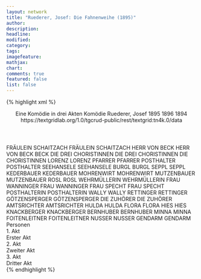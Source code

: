 ```yaml
---
layout: network
title: "Ruederer, Josef: Die Fahnenweihe (1895)"
author:
description:
headline:
modified:
category:
tags:
imagefeature: 
mathjax: 
chart: 
comments: true
featured: false
list: false
---
```

{% highlight xml %}
<?xml-model href="http://raw.githubusercontent.com/DLiNa/project/master/rules/lina.rnc"?><?xml-model href="http://raw.githubusercontent.com/DLiNa/project/master/rules/lina.sch"?>
<play xmlns="http://lina.digital">
  <header>
    <title>Die Fahnenweihe</title>
    <subtitle>Eine Komödie in drei Akten</subtitle>
    <genretitle>Komödie</genretitle>
    <author>Ruederer, Josef</author>
    <date type="print" when="1895">1895</date>
    <date type="premiere">1896</date>
    <date type="written" when="1894">1894</date>
    <source>https://textgridlab.org/1.0/tgcrud-public/rest/textgrid:tn4k.0/data</source>
  </header>
  <personae>
    <character>
      <name>FRÄULEIN SCHAITZACH</name>
      <alias xml:id="fräulein_schaitzach">
        <name>FRÄULEIN SCHAITZACH</name>
      </alias>
    </character>
    <character>
      <name>HERR VON BECK</name>
      <alias xml:id="herr_von_beck">
        <name>HERR VON BECK</name>
      </alias>
      <alias xml:id="beck">
        <name>BECK</name>
      </alias>
    </character>
    <character>
      <name>DIE DREI CHORISTINNEN</name>
      <alias xml:id="die_drei_choristinnen">
        <name>DIE DREI CHORISTINNEN</name>
      </alias>
      <alias xml:id="die_choristinnen">
        <name>DIE CHORISTINNEN</name>
      </alias>
    </character>
    <character>
      <name>LORENZ</name>
      <alias xml:id="lorenz">
        <name>LORENZ</name>
      </alias>
    </character>
    <character>
      <name>PFARRER</name>
      <alias xml:id="pfarrer">
        <name>PFARRER</name>
      </alias>
    </character>
    <character>
      <name>POSTHALTER</name>
      <alias xml:id="posthalter">
        <name>POSTHALTER</name>
      </alias>
    </character>
    <character>
      <name>SEEHANSELE</name>
      <alias xml:id="seehansele">
        <name>SEEHANSELE</name>
      </alias>
    </character>
    <character>
      <name>BURGL</name>
      <alias xml:id="burgl">
        <name>BURGL</name>
      </alias>
    </character>
    <character>
      <name>SEPPL</name>
      <alias xml:id="seppl">
        <name>SEPPL</name>
      </alias>
    </character>
    <character>
      <name>KEDERBAUER</name>
      <alias xml:id="kederbauer">
        <name>KEDERBAUER</name>
      </alias>
    </character>
    <character>
      <name>MOHRENWIRT</name>
      <alias xml:id="mohrenwirt">
        <name>MOHRENWIRT</name>
      </alias>
    </character>
    <character>
      <name>MUTZENBAUER</name>
      <alias xml:id="mutzenbauer">
        <name>MUTZENBAUER</name>
      </alias>
    </character>
    <character>
      <name>ROSL</name>
      <alias xml:id="rosl">
        <name>ROSL</name>
      </alias>
    </character>
    <character>
      <name>WEHRMÜLLERIN</name>
      <alias xml:id="wehrmüllerin">
        <name>WEHRMÜLLERIN</name>
      </alias>
    </character>
    <character>
      <name>FRAU WANNINGER</name>
      <alias xml:id="frau_wanninger">
        <name>FRAU WANNINGER</name>
      </alias>
    </character>
    <character>
      <name>FRAU SPECHT</name>
      <alias xml:id="frau_specht">
        <name>FRAU SPECHT</name>
      </alias>
    </character>
    <character>
      <name>POSTHALTERIN</name>
      <alias xml:id="posthalterin">
        <name>POSTHALTERIN</name>
      </alias>
    </character>
    <character>
      <name>WALLY</name>
      <alias xml:id="wally">
        <name>WALLY</name>
      </alias>
    </character>
    <character>
      <name>RETTINGER</name>
      <alias xml:id="rettinger">
        <name>RETTINGER</name>
      </alias>
    </character>
    <character>
      <name>GÖTZENSPERGER</name>
      <alias xml:id="götzensperger">
        <name>GÖTZENSPERGER</name>
      </alias>
    </character>
    <character>
      <name>DIE ZUHÖRER</name>
      <alias xml:id="die_zuhörer">
        <name>DIE ZUHÖRER</name>
      </alias>
    </character>
    <character>
      <name>AMTSRICHTER</name>
      <alias xml:id="amtsrichter">
        <name>AMTSRICHTER</name>
      </alias>
    </character>
    <character>
      <name>HULDA</name>
      <alias xml:id="hulda">
        <name>HULDA</name>
      </alias>
    </character>
    <character>
      <name>FLORA</name>
      <alias xml:id="flora">
        <name>FLORA</name>
      </alias>
    </character>
    <character>
      <name>HIES</name>
      <alias xml:id="hies">
        <name>HIES</name>
      </alias>
    </character>
    <character>
      <name>KNACKBERGER</name>
      <alias xml:id="knackberger">
        <name>KNACKBERGER</name>
      </alias>
    </character>
    <character>
      <name>BERNHUBER</name>
      <alias xml:id="bernhuber">
        <name>BERNHUBER</name>
      </alias>
    </character>
    <character>
      <name>MINNA</name>
      <alias xml:id="minna">
        <name>MINNA</name>
      </alias>
    </character>
    <character>
      <name>FOITENLEITNER</name>
      <alias xml:id="foitenleitner">
        <name>FOITENLEITNER</name>
      </alias>
    </character>
    <character>
      <name>NUSSER</name>
      <alias xml:id="nusser">
        <name>NUSSER</name>
      </alias>
    </character>
    <character>
      <name>GENDARM</name>
      <alias xml:id="gendarm">
        <name>GENDARM</name>
      </alias>
    </character>
  </personae>
  <text>
    <div>
      <head>Personen</head>
    </div>
    <div>
      <head>1. Akt</head>
      <div>
        <head>Erster Akt</head>
        <sp who="#pfarrer">
          <amount n="35" unit="speech_acts"/>
          <amount n="521" unit="words"/>
          <amount n="25" unit="lines"/>
          <amount n="3003" unit="chars"/>
        </sp>
        <sp who="#posthalter">
          <amount n="76" unit="speech_acts"/>
          <amount n="790" unit="words"/>
          <amount n="65" unit="lines"/>
          <amount n="4305" unit="chars"/>
        </sp>
        <sp who="#seehansele">
          <amount n="60" unit="speech_acts"/>
          <amount n="881" unit="words"/>
          <amount n="54" unit="lines"/>
          <amount n="4601" unit="chars"/>
        </sp>
        <sp who="#burgl">
          <amount n="6" unit="speech_acts"/>
          <amount n="59" unit="words"/>
          <amount n="4" unit="lines"/>
          <amount n="289" unit="chars"/>
        </sp>
        <sp who="#lorenz">
          <amount n="63" unit="speech_acts"/>
          <amount n="1068" unit="words"/>
          <amount n="49" unit="lines"/>
          <amount n="5515" unit="chars"/>
        </sp>
        <sp who="#seppl">
          <amount n="15" unit="speech_acts"/>
          <amount n="172" unit="words"/>
          <amount n="14" unit="lines"/>
          <amount n="834" unit="chars"/>
        </sp>
        <sp who="#kederbauer">
          <amount n="33" unit="speech_acts"/>
          <amount n="329" unit="words"/>
          <amount n="27" unit="lines"/>
          <amount n="1733" unit="chars"/>
        </sp>
        <sp who="#mohrenwirt">
          <amount n="21" unit="speech_acts"/>
          <amount n="265" unit="words"/>
          <amount n="17" unit="lines"/>
          <amount n="1466" unit="chars"/>
        </sp>
        <sp who="#mutzenbauer">
          <amount n="9" unit="speech_acts"/>
          <amount n="62" unit="words"/>
          <amount n="8" unit="lines"/>
          <amount n="354" unit="chars"/>
        </sp>
        <sp who="#rosl">
          <amount n="7" unit="speech_acts"/>
          <amount n="86" unit="words"/>
          <amount n="5" unit="lines"/>
          <amount n="484" unit="chars"/>
        </sp>
        <sp who="#wehrmüllerin">
          <amount n="14" unit="speech_acts"/>
          <amount n="211" unit="words"/>
          <amount n="9" unit="lines"/>
          <amount n="1066" unit="chars"/>
        </sp>
        <sp who="#frau_wanninger">
          <amount n="58" unit="speech_acts"/>
          <amount n="546" unit="words"/>
          <amount n="48" unit="lines"/>
          <amount n="2874" unit="chars"/>
        </sp>
        <sp who="#frau_specht">
          <amount n="33" unit="speech_acts"/>
          <amount n="259" unit="words"/>
          <amount n="30" unit="lines"/>
          <amount n="1419" unit="chars"/>
        </sp>
        <sp who="#posthalterin">
          <amount n="53" unit="speech_acts"/>
          <amount n="744" unit="words"/>
          <amount n="42" unit="lines"/>
          <amount n="3977" unit="chars"/>
        </sp>
        <sp who="#fräulein_schaitzach">
          <amount n="8" unit="speech_acts"/>
          <amount n="57" unit="words"/>
          <amount n="8" unit="lines"/>
          <amount n="277" unit="chars"/>
        </sp>
        <sp who="#wally">
          <amount n="4" unit="speech_acts"/>
          <amount n="13" unit="words"/>
          <amount n="3" unit="lines"/>
          <amount n="78" unit="chars"/>
        </sp>
        <sp who="#frau_wanninger #frau_specht">
          <amount n="1" unit="speech_acts"/>
          <amount n="6" unit="words"/>
          <amount n="1" unit="lines"/>
          <amount n="27" unit="chars"/>
        </sp>
        <sp who="#rettinger">
          <amount n="34" unit="speech_acts"/>
          <amount n="222" unit="words"/>
          <amount n="33" unit="lines"/>
          <amount n="1244" unit="chars"/>
        </sp>
        <sp who="#herr_von_beck">
          <amount n="13" unit="speech_acts"/>
          <amount n="114" unit="words"/>
          <amount n="11" unit="lines"/>
          <amount n="649" unit="chars"/>
        </sp>
        <sp who="#posthalter #rettinger">
          <amount n="1" unit="speech_acts"/>
          <amount n="3" unit="words"/>
          <amount n="1" unit="lines"/>
          <amount n="17" unit="chars"/>
        </sp>
        <sp who="#pfarrer #posthalter #seehansele #burgl #lorenz #seppl #kederbauer #mohrenwirt #mutzenbauer #rosl #wehrmüllerin #frau_wanninger #frau_specht #posthalterin #fräulein_schaitzach #wally #rettinger #herr_von_beck #götzensperger #die_zuhörer #amtsrichter #hulda #flora #hies">
          <amount n="5" unit="speech_acts"/>
          <amount n="20" unit="words"/>
          <amount n="3" unit="lines"/>
          <amount n="132" unit="chars"/>
        </sp>
        <sp who="#götzensperger">
          <amount n="17" unit="speech_acts"/>
          <amount n="259" unit="words"/>
          <amount n="11" unit="lines"/>
          <amount n="1471" unit="chars"/>
        </sp>
        <sp who="#die_zuhörer">
          <amount n="1" unit="speech_acts"/>
          <amount n="3" unit="words"/>
          <amount n="1" unit="lines"/>
          <amount n="20" unit="chars"/>
        </sp>
        <sp who="#amtsrichter">
          <amount n="12" unit="speech_acts"/>
          <amount n="55" unit="words"/>
          <amount n="12" unit="lines"/>
          <amount n="311" unit="chars"/>
        </sp>
        <sp who="#hulda">
          <amount n="6" unit="speech_acts"/>
          <amount n="50" unit="words"/>
          <amount n="5" unit="lines"/>
          <amount n="261" unit="chars"/>
        </sp>
        <sp who="#flora">
          <amount n="2" unit="speech_acts"/>
          <amount n="9" unit="words"/>
          <amount n="2" unit="lines"/>
          <amount n="44" unit="chars"/>
        </sp>
        <sp who="#hies">
          <amount n="2" unit="speech_acts"/>
          <amount n="41" unit="words"/>
          <amount n="231" unit="chars"/>
        </sp>
        <sp who="#amtsrichter #pfarrer">
          <amount n="1" unit="speech_acts"/>
          <amount n="4" unit="words"/>
          <amount n="1" unit="lines"/>
          <amount n="14" unit="chars"/>
        </sp>
      </div>
    </div>
    <div>
      <head>2. Akt</head>
      <div>
        <head>Zweiter Akt</head>
        <sp who="#knackberger">
          <amount n="32" unit="speech_acts"/>
          <amount n="247" unit="words"/>
          <amount n="32" unit="lines"/>
          <amount n="1331" unit="chars"/>
        </sp>
        <sp who="#bernhuber">
          <amount n="36" unit="speech_acts"/>
          <amount n="376" unit="words"/>
          <amount n="31" unit="lines"/>
          <amount n="2082" unit="chars"/>
        </sp>
        <sp who="#mohrenwirt">
          <amount n="48" unit="speech_acts"/>
          <amount n="541" unit="words"/>
          <amount n="37" unit="lines"/>
          <amount n="2931" unit="chars"/>
        </sp>
        <sp who="#hulda">
          <amount n="18" unit="speech_acts"/>
          <amount n="171" unit="words"/>
          <amount n="18" unit="lines"/>
          <amount n="986" unit="chars"/>
        </sp>
        <sp who="#flora">
          <amount n="11" unit="speech_acts"/>
          <amount n="79" unit="words"/>
          <amount n="12" unit="lines"/>
          <amount n="447" unit="chars"/>
        </sp>
        <sp who="#minna">
          <amount n="6" unit="speech_acts"/>
          <amount n="40" unit="words"/>
          <amount n="6" unit="lines"/>
          <amount n="224" unit="chars"/>
        </sp>
        <sp who="#frau_specht">
          <amount n="32" unit="speech_acts"/>
          <amount n="398" unit="words"/>
          <amount n="25" unit="lines"/>
          <amount n="2205" unit="chars"/>
        </sp>
        <sp who="#frau_wanninger">
          <amount n="22" unit="speech_acts"/>
          <amount n="225" unit="words"/>
          <amount n="16" unit="lines"/>
          <amount n="1185" unit="chars"/>
        </sp>
        <sp who="#foitenleitner #nusser">
          <amount n="6" unit="speech_acts"/>
          <amount n="18" unit="words"/>
          <amount n="1" unit="lines"/>
          <amount n="97" unit="chars"/>
        </sp>
        <sp who="#foitenleitner">
          <amount n="69" unit="speech_acts"/>
          <amount n="508" unit="words"/>
          <amount n="63" unit="lines"/>
          <amount n="2727" unit="chars"/>
        </sp>
        <sp who="#rosl">
          <amount n="1" unit="speech_acts"/>
        </sp>
        <sp who="#nusser">
          <amount n="83" unit="speech_acts"/>
          <amount n="650" unit="words"/>
          <amount n="77" unit="lines"/>
          <amount n="3641" unit="chars"/>
        </sp>
        <sp who="#knackberger #bernhuber #mohrenwirt #hulda #flora #minna #frau_specht #frau_wanninger #foitenleitner #nusser #rosl #wally #rettinger #götzensperger #die_drei_choristinnen #herr_von_beck #amtsrichter #pfarrer #posthalter #posthalterin #lorenz #hies #kederbauer #mutzenbauer">
          <amount n="4" unit="speech_acts"/>
          <amount n="11" unit="words"/>
          <amount n="2" unit="lines"/>
          <amount n="61" unit="chars"/>
        </sp>
        <sp who="#frau_specht #frau_wanninger">
          <amount n="1" unit="speech_acts"/>
          <amount n="5" unit="words"/>
          <amount n="1" unit="lines"/>
          <amount n="19" unit="chars"/>
        </sp>
        <sp who="#wally">
          <amount n="4" unit="speech_acts"/>
          <amount n="15" unit="words"/>
          <amount n="2" unit="lines"/>
          <amount n="74" unit="chars"/>
        </sp>
        <sp who="#rettinger">
          <amount n="68" unit="speech_acts"/>
          <amount n="648" unit="words"/>
          <amount n="53" unit="lines"/>
          <amount n="3520" unit="chars"/>
        </sp>
        <sp who="#götzensperger">
          <amount n="11" unit="speech_acts"/>
          <amount n="151" unit="words"/>
          <amount n="8" unit="lines"/>
          <amount n="824" unit="chars"/>
        </sp>
        <sp who="#die_drei_choristinnen">
          <amount n="1" unit="speech_acts"/>
        </sp>
        <sp who="#herr_von_beck">
          <amount n="9" unit="speech_acts"/>
          <amount n="47" unit="words"/>
          <amount n="9" unit="lines"/>
          <amount n="280" unit="chars"/>
        </sp>
        <sp who="#die_choristinnen">
          <amount n="1" unit="speech_acts"/>
        </sp>
        <sp who="#flora #minna">
          <amount n="1" unit="speech_acts"/>
          <amount n="4" unit="words"/>
          <amount n="1" unit="lines"/>
          <amount n="20" unit="chars"/>
        </sp>
        <sp who="#pfarrer #amtsrichter">
          <amount n="1" unit="speech_acts"/>
        </sp>
        <sp who="#flora #minna #hulda">
          <amount n="1" unit="speech_acts"/>
          <amount n="8" unit="words"/>
          <amount n="1" unit="lines"/>
          <amount n="57" unit="chars"/>
        </sp>
        <sp who="#amtsrichter">
          <amount n="28" unit="speech_acts"/>
          <amount n="330" unit="words"/>
          <amount n="21" unit="lines"/>
          <amount n="1943" unit="chars"/>
        </sp>
        <sp who="#pfarrer">
          <amount n="44" unit="speech_acts"/>
          <amount n="766" unit="words"/>
          <amount n="32" unit="lines"/>
          <amount n="4403" unit="chars"/>
        </sp>
        <sp who="#posthalter">
          <amount n="87" unit="speech_acts"/>
          <amount n="1097" unit="words"/>
          <amount n="69" unit="lines"/>
          <amount n="5838" unit="chars"/>
        </sp>
        <sp who="#posthalterin">
          <amount n="45" unit="speech_acts"/>
          <amount n="447" unit="words"/>
          <amount n="38" unit="lines"/>
          <amount n="2290" unit="chars"/>
        </sp>
        <sp who="#rettinger #posthalterin">
          <amount n="1" unit="speech_acts"/>
          <amount n="2" unit="words"/>
          <amount n="1" unit="lines"/>
          <amount n="9" unit="chars"/>
        </sp>
        <sp who="#posthalter #posthalterin">
          <amount n="1" unit="speech_acts"/>
        </sp>
        <sp who="#lorenz #hies">
          <amount n="1" unit="speech_acts"/>
        </sp>
        <sp who="#lorenz">
          <amount n="12" unit="speech_acts"/>
          <amount n="90" unit="words"/>
          <amount n="11" unit="lines"/>
          <amount n="462" unit="chars"/>
        </sp>
        <sp who="#kederbauer #mutzenbauer">
          <amount n="1" unit="speech_acts"/>
        </sp>
        <sp who="#kederbauer">
          <amount n="26" unit="speech_acts"/>
          <amount n="291" unit="words"/>
          <amount n="21" unit="lines"/>
          <amount n="1637" unit="chars"/>
        </sp>
        <sp who="#mutzenbauer">
          <amount n="1" unit="speech_acts"/>
          <amount n="6" unit="words"/>
          <amount n="1" unit="lines"/>
          <amount n="34" unit="chars"/>
        </sp>
      </div>
    </div>
    <div>
      <head>3. Akt</head>
      <div>
        <head>Dritter Akt</head>
        <sp who="#götzensperger">
          <amount n="82" unit="speech_acts"/>
          <amount n="683" unit="words"/>
          <amount n="69" unit="lines"/>
          <amount n="3648" unit="chars"/>
        </sp>
        <sp who="#hulda">
          <amount n="28" unit="speech_acts"/>
          <amount n="266" unit="words"/>
          <amount n="25" unit="lines"/>
          <amount n="1390" unit="chars"/>
        </sp>
        <sp who="#die_choristinnen">
          <amount n="2" unit="speech_acts"/>
        </sp>
        <sp who="#herr_von_beck">
          <amount n="64" unit="speech_acts"/>
          <amount n="570" unit="words"/>
          <amount n="53" unit="lines"/>
          <amount n="3298" unit="chars"/>
        </sp>
        <sp who="#flora">
          <amount n="25" unit="speech_acts"/>
          <amount n="157" unit="words"/>
          <amount n="25" unit="lines"/>
          <amount n="826" unit="chars"/>
        </sp>
        <sp who="#minna">
          <amount n="18" unit="speech_acts"/>
          <amount n="86" unit="words"/>
          <amount n="18" unit="lines"/>
          <amount n="467" unit="chars"/>
        </sp>
        <sp who="#seppl">
          <amount n="1" unit="speech_acts"/>
          <amount n="8" unit="words"/>
          <amount n="1" unit="lines"/>
          <amount n="43" unit="chars"/>
        </sp>
        <sp who="#götzensperger #beck">
          <amount n="1" unit="speech_acts"/>
        </sp>
        <sp who="#wally">
          <amount n="25" unit="speech_acts"/>
          <amount n="121" unit="words"/>
          <amount n="20" unit="lines"/>
          <amount n="627" unit="chars"/>
        </sp>
        <sp who="#rettinger">
          <amount n="100" unit="speech_acts"/>
          <amount n="1209" unit="words"/>
          <amount n="72" unit="lines"/>
          <amount n="6622" unit="chars"/>
        </sp>
        <sp who="#frau_wanninger">
          <amount n="19" unit="speech_acts"/>
          <amount n="263" unit="words"/>
          <amount n="13" unit="lines"/>
          <amount n="1430" unit="chars"/>
        </sp>
        <sp who="#frau_specht">
          <amount n="7" unit="speech_acts"/>
          <amount n="104" unit="words"/>
          <amount n="5" unit="lines"/>
          <amount n="579" unit="chars"/>
        </sp>
        <sp who="#posthalterin">
          <amount n="78" unit="speech_acts"/>
          <amount n="548" unit="words"/>
          <amount n="72" unit="lines"/>
          <amount n="2819" unit="chars"/>
        </sp>
        <sp who="#posthalter">
          <amount n="186" unit="speech_acts"/>
          <amount n="2283" unit="words"/>
          <amount n="150" unit="lines"/>
          <amount n="12152" unit="chars"/>
        </sp>
        <sp who="#götzensperger #herr_von_beck">
          <amount n="2" unit="speech_acts"/>
        </sp>
        <sp who="#lorenz">
          <amount n="11" unit="speech_acts"/>
          <amount n="91" unit="words"/>
          <amount n="9" unit="lines"/>
          <amount n="510" unit="chars"/>
        </sp>
        <sp who="#rosl">
          <amount n="4" unit="speech_acts"/>
          <amount n="20" unit="words"/>
          <amount n="3" unit="lines"/>
          <amount n="114" unit="chars"/>
        </sp>
        <sp who="#hulda #flora">
          <amount n="2" unit="speech_acts"/>
        </sp>
        <sp who="#foitenleitner #nusser">
          <amount n="2" unit="speech_acts"/>
          <amount n="11" unit="words"/>
          <amount n="1" unit="lines"/>
          <amount n="82" unit="chars"/>
        </sp>
        <sp who="#foitenleitner">
          <amount n="23" unit="speech_acts"/>
          <amount n="193" unit="words"/>
          <amount n="21" unit="lines"/>
          <amount n="1076" unit="chars"/>
        </sp>
        <sp who="#nusser">
          <amount n="23" unit="speech_acts"/>
          <amount n="151" unit="words"/>
          <amount n="20" unit="lines"/>
          <amount n="906" unit="chars"/>
        </sp>
        <sp who="#götzensperger #hulda #die_choristinnen #herr_von_beck #flora #minna #seppl #wally #rettinger #frau_wanninger #frau_specht #posthalterin #posthalter #lorenz #rosl #foitenleitner #nusser #mutzenbauer #seehansele #kederbauer #amtsrichter #pfarrer #gendarm #fräulein_schaitzach">
          <amount n="3" unit="speech_acts"/>
          <amount n="9" unit="words"/>
          <amount n="2" unit="lines"/>
          <amount n="40" unit="chars"/>
        </sp>
        <sp who="#mutzenbauer">
          <amount n="5" unit="speech_acts"/>
          <amount n="52" unit="words"/>
          <amount n="5" unit="lines"/>
          <amount n="266" unit="chars"/>
        </sp>
        <sp who="#seehansele">
          <amount n="13" unit="speech_acts"/>
          <amount n="94" unit="words"/>
          <amount n="11" unit="lines"/>
          <amount n="477" unit="chars"/>
        </sp>
        <sp who="#kederbauer">
          <amount n="10" unit="speech_acts"/>
          <amount n="74" unit="words"/>
          <amount n="10" unit="lines"/>
          <amount n="413" unit="chars"/>
        </sp>
        <sp who="#amtsrichter">
          <amount n="27" unit="speech_acts"/>
          <amount n="135" unit="words"/>
          <amount n="27" unit="lines"/>
          <amount n="780" unit="chars"/>
        </sp>
        <sp who="#pfarrer">
          <amount n="30" unit="speech_acts"/>
          <amount n="185" unit="words"/>
          <amount n="29" unit="lines"/>
          <amount n="1047" unit="chars"/>
        </sp>
        <sp who="#gendarm">
          <amount n="1" unit="speech_acts"/>
        </sp>
        <sp who="#frau_specht #fräulein_schaitzach">
          <amount n="1" unit="speech_acts"/>
        </sp>
      </div>
    </div>
  </text>
</play>
{% endhighlight %}